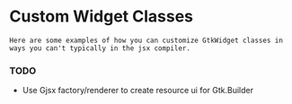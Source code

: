 # Custom Widget Classes

    Here are some examples of how you can customize GtkWidget classes in ways you can't typically in the jsx compiler. 

### TODO

- Use Gjsx factory/renderer to create resource ui for Gtk.Builder
